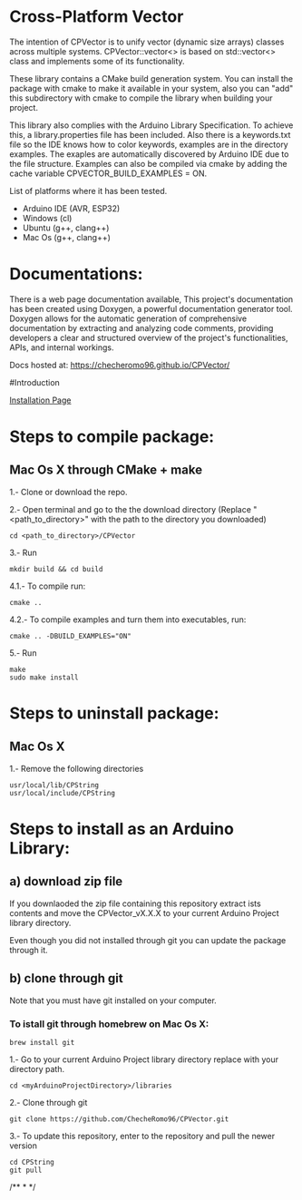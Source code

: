 # Cross-Platform Vector

The intention of CPVector is to unify vector (dynamic size arrays) classes across multiple systems. CPVector::vector<> is based on std::vector<> class and implements some of its functionality.

These library contains a CMake build generation system. You can install the package with cmake to make it available in your system, also you can "add" this subdirectory with cmake to compile the library when building your project.

This library also complies with the Arduino Library Specification. To achieve this, a library.properties file has been included. Also there is a keywords.txt file so the IDE knows how to color keywords, examples are in the directory examples. The exaples are automatically discovered by Arduino IDE due to the file structure. Examples can also be compiled via cmake by adding the cache variable CPVECTOR_BUILD_EXAMPLES = ON.

List of platforms where it has been tested.

- Arduino IDE (AVR, ESP32)
- Windows (cl)
- Ubuntu (g++, clang++)
- Mac Os (g++, clang++)

# Documentations:

There is a web page documentation available, This project's documentation has been created using Doxygen, a powerful documentation generator tool. Doxygen allows for the automatic generation of comprehensive documentation by extracting and analyzing code comments, providing developers a clear and structured overview of the project's functionalities, APIs, and internal workings.

Docs hosted at: https://checheromo96.github.io/CPVector/

#Introduction

<a href="./d9/d8d/_instalation.html">Installation Page</a>

# Steps to compile package:

## Mac Os X through CMake + make

1.- Clone or download the repo.

2.- Open terminal and go to the the download directory (Replace "<path_to_directory>" with the path to the directory you downloaded) 

    cd <path_to_directory>/CPVector

3.- Run 

	mkdir build && cd build

4.1.- To compile run: 
	
	cmake ..

4.2.- To compile examples and turn them into executables, run: 
	
	cmake .. -DBUILD_EXAMPLES="ON"

5.- Run 
	
	make	
	sudo make install

# Steps to uninstall package:

## Mac Os X

1.- Remove the following directories

	usr/local/lib/CPString
	usr/local/include/CPString

# Steps to install as an Arduino Library:

## a) download zip file

If you downlaoded the zip file containing this repository extract ists contents and move the CPVector_vX.X.X to your current Arduino Project library directory.

Even though you did not installed through git you can update the package through it.

## b) clone through git

Note that you must have git installed on your computer. 

### To istall git through homebrew on Mac Os X:

	brew install git

1.- Go to your current Arduino Project library directory replace <myArduinoProjectDirectory> with your directory path.

	cd <myArduinoProjectDirectory>/libraries

2.- Clone through git

	git clone https://github.com/ChecheRomo96/CPVector.git

3.- To update this repository, enter to the repository and pull the newer version

	cd CPString
	git pull


/**
 *
 */